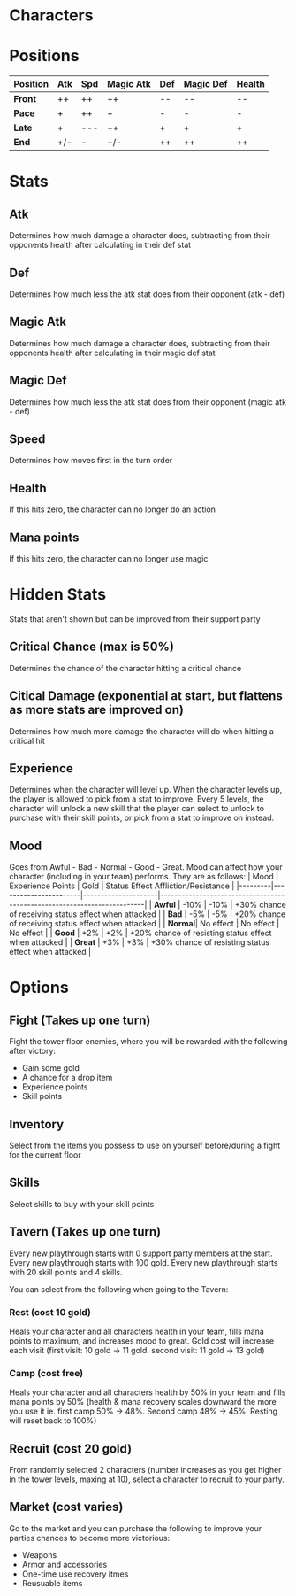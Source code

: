 # Characters 

# Positions
| **Position** | **Atk** | **Spd** | **Magic Atk** | **Def** | **Magic Def** | **Health** |
|--------------|---------|---------|---------------|---------|---------------|------------|
| **Front**    | ++      | ++      | ++            | --      | --            | --         |
| **Pace**     | +       | ++      | +             | -       | -             | -          |
| **Late**     | +       | ---     | ++            | +       | +             | +          |
| **End**      | +/-     | -       | +/-           | ++      | ++            | ++         |

# Stats

## Atk
Determines how much damage a character does, subtracting from their opponents health after calculating in their def stat 
## Def
Determines how much less the atk stat does from their opponent (atk - def)
## Magic Atk
Determines how much damage a character does, subtracting from their opponents health after calculating in their magic def stat 
## Magic Def
Determines how much less the atk stat does from their opponent (magic atk - def)
## Speed
Determines how moves first in the turn order
## Health
If this hits zero, the character can no longer do an action
## Mana points
If this hits zero, the character can no longer use magic

# Hidden Stats
Stats that aren't shown but can be improved from their support party
## Critical Chance (max is 50%)
Determines the chance of the character hitting a critical chance
## Citical Damage (exponential at start, but flattens as more stats are improved on)
Determines how much more damage the character will do when hitting a critical hit
## Experience
Determines when the character will level up. When the character levels up, the player is allowed to pick from a stat to improve. Every 5 levels, the character will unlock a new skill that the player can select to unlock to purchase with their skill points, or pick from a stat to improve on instead.
## Mood
Goes from Awful - Bad - Normal - Good - Great. Mood can affect how your character (including in your team) performs. They are as follows:
| Mood    | Experience Points     | Gold                | Status Effect Affliction/Resistance                                     |
|---------|-----------------------|---------------------|-------------------------------------------------------------------------|
| **Awful** | -10%                 | -10%                | +30% chance of receiving status effect when attacked                      |
| **Bad**   | -5%                  | -5%                 | +20% chance of receiving status effect when attacked                      |
| **Normal**| No effect            | No effect           | No effect                                                               |
| **Good**  | +2%                  | +2%                 | +20% chance of resisting status effect when attacked                      |
| **Great** | +3%                  | +3%                 | +30% chance of resisting status effect when attacked                      |

# Options

## Fight (Takes up one turn)
Fight the tower floor enemies, where you will be rewarded with the following after victory:

- Gain some gold
- A chance for a drop item
- Experience points
- Skill points

## Inventory
Select from the items you possess to use on yourself before/during a fight for the current floor
## Skills
Select skills to buy with your skill points

## Tavern (Takes up one turn)

Every new playthrough starts with 0 support party members at the start.
Every new playthrough starts with 100 gold.
Every new playthrough starts with 20 skill points and 4 skills.

You can select from the following when going to the Tavern:

### Rest (cost 10 gold)
Heals your character and all characters health in your team, fills mana points to maximum, and increases mood to great. Gold cost will increase each visit (first visit: 10 gold -> 11 gold. second visit: 11 gold -> 13 gold)
### Camp (cost free)
Heals your character and all characters health by 50% in your team and fills mana points by 50% (health & mana recovery scales downward the more you use it ie. first camp 50% -> 48%. Second camp 48% -> 45%. Resting will reset back to 100%)
## Recruit (cost 20 gold)
From randomly selected 2 characters (number increases as you get higher in the tower levels, maxing at 10), select a character to recruit to your party.
## Market (cost varies)
Go to the market and you can purchase the following to improve your parties chances to become more victorious:
- Weapons
- Armor and accessories
- One-time use recovery itmes
- Reusuable items
